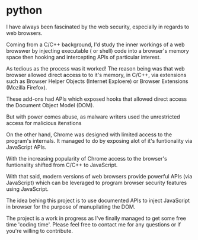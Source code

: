 # python


I have always been fascinated by the web security, especially in regards to web browsers.

Coming from a C/C++ background, I'd study the inner workings of a web browswer by injecting executable ( or shell) code into a browser's memory space then hooking and intercepting APIs of particular interest.

As tedious as the process was it worked! The reason being was that web browser allowed direct access to to it's memory, in C/C++, via extensions such as Browser Helper Objects (Internet Exploere) or Browser Extensions (Mozilla Firefox). 

These add-ons had APIs which exposed hooks that allowed direct access the Document Object Model (DOM).

But with power comes abuse, as malware writers used the unrestricted access for malicious itenstions

On the other hand, Chrome was designed with limited access to the program's internals. It managed to do by exposing alot of it's funtionality via JavaScript APIs.

With the increasing popularity of Chrome access to the browser's funtionality shifted from C/C++ to JavaScript.

With that said, modern versions of web browsers provide powerful APIs (via JavaScript) which can be leveraged to program browser security features using JavaScript.

The idea behing this project is to use documented APIs to inject JavaScript in browser for the purpose of manupilating the DOM.

The project is a work in progress as I've finally managed to get some free time 'coding time'. Please feel free to contact me for any questions or if you're willing to contribute.

